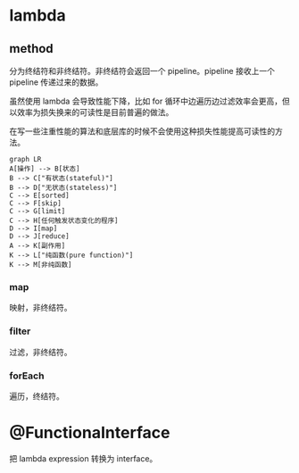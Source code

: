 # lambda



## method

分为终结符和非终结符。非终结符会返回一个 pipeline。pipeline 接收上一个 pipeline 传递过来的数据。

虽然使用 lambda 会导致性能下降，比如 for 循环中边遍历边过滤效率会更高，但以效率为损失换来的可读性是目前普遍的做法。

在写一些注重性能的算法和底层库的时候不会使用这种损失性能提高可读性的方法。

```mermaid
graph LR
A[操作] --> B[状态]
B --> C["有状态(stateful)"]
B --> D["无状态(stateless)"]
C --> E[sorted]
C --> F[skip]
C --> G[limit]
C --> H[任何触发状态变化的程序]
D --> I[map]
D --> J[reduce]
A --> K[副作用]
K --> L["纯函数(pure function)"]
K --> M[非纯函数]
```

### map

映射，非终结符。

### filter

过滤，非终结符。

### forEach

遍历，终结符。



# @FunctionaInterface

把 lambda expression 转换为 interface。